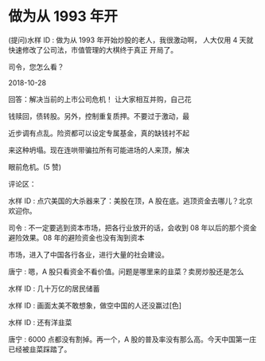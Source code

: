 # 做为从 1993 年开

(提问)水样 ID : 做为从 1993 年开始炒股的老人，我很激动啊， 人大仅用 4 天就快速修改了公司法，市值管理的大棋终于真正 开局了。

司令，您怎么看？

2018-10-28

回答：解决当前的上市公司危机！ 让大家相互并购，自己花

钱赎回，债转股。另外，控制重复质押。不要过于激动，最

近步调有点乱。险资都可以设定专属基金，真的缺钱衬不起

来这种坍塌。现在连哄带骗拉所有可能进场的人来顶，解决

眼前危机。(5 赞)

评论区：

水样 ID : 点穴美国的大杀器来了：美股在顶，A 股在底。逃顶资金去哪儿？北京欢迎你。

司令 : 不一定要逃到资本市场，把各行业放开的话，会收到 08 年以后的那个资金避险效果。08 年的避险资金也没有淘到资本

市场，进入了中国各行各业，进行大量的社会建设。

唐宁 : 嗯，A 股只看资金不看价值。问题是哪里来的韭菜？卖房炒股还是怎么

水样 ID : 几十万亿的居民储蓄

水样 ID : 画面太美不敢想象，做空中国的人还没赢过[色]

水样 ID : 还有洋韭菜

唐宁 : 6000 点都没有割掉。再一个，A 股的普及率没有那么高。今天中国第一庄已经被韭菜踩踏了。
